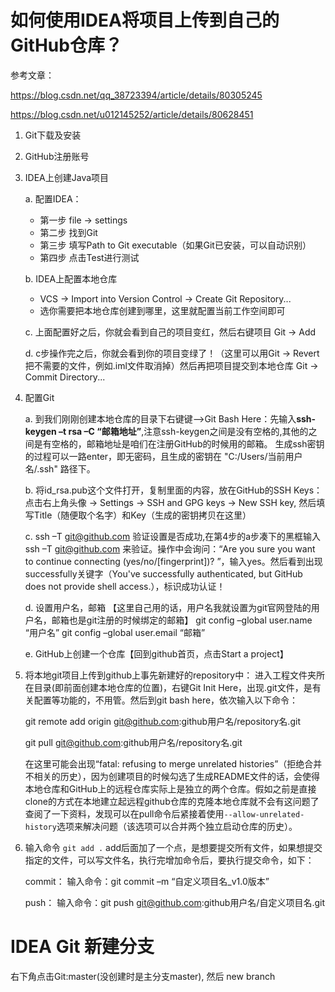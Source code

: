 # 如何使用IDEA将项目上传到自己的GitHub仓库？

参考文章：

https://blog.csdn.net/qq_38723394/article/details/80305245

https://blog.csdn.net/u012145252/article/details/80628451



1. Git下载及安装

2. GitHub注册账号

3. IDEA上创建Java项目

   a. 配置IDEA：

   - 第一步 file -> settings
   - 第二步 找到Git
   - 第三步 填写Path to Git executable（如果Git已安装，可以自动识别）
   - 第四步 点击Test进行测试

   b. IDEA上配置本地仓库

   - VCS -> Import into Version Control -> Create Git Repository...
   - 选你需要把本地仓库创建到哪里，这里就配置当前工作空间即可

   c. 上面配置好之后，你就会看到自己的项目变红，然后右键项目 Git -> Add

   d. c步操作完之后，你就会看到你的项目变绿了！（这里可以用Git -> Revert 把不需要的文件，例如.iml文件取消掉）然后再把项目提交到本地仓库 Git -> Commit Directory...

4. 配置Git

   a. 到我们刚刚创建本地仓库的目录下右键键–>Git Bash Here：先输入**ssh-keygen –t rsa –C “邮箱地址”**,注意ssh-keygen之间是没有空格的,其他的之间是有空格的，邮箱地址是咱们在注册GitHub的时候用的邮箱。 生成ssh密钥的过程可以一路enter，即无密码，且生成的密钥在 "C:/Users/当前用户名/.ssh" 路径下。

   b. 将id_rsa.pub这个文件打开，复制里面的内容，放在GitHub的SSH Keys：点击右上角头像 -> Settings -> SSH and GPG keys -> New SSH key, 然后填写Title（随便取个名字）和Key（生成的密钥拷贝在这里）

   c. ssh –T git@github.com 验证设置是否成功,在第4步的a步凑下的黑框输入ssh –T git@github.com 来验证。操作中会询问：“Are you sure you want to continue connecting (yes/no/[fingerprint])? ”，输入yes。然后看到出现successfully关键字（You've successfully authenticated, but GitHub does not provide shell access.），标识成功认证！

   d. 设置用户名，邮箱   【这里自己用的话，用户名我就设置为git官网登陆的用户名，邮箱也是git注册的时候绑定的邮箱】
   git config –global user.name “用户名” 
   git config –global user.email “邮箱” 

   e. GitHub上创建一个仓库【回到github首页，点击Start a project】

5. 将本地git项目上传到github上事先新建好的repository中：
   进入工程文件夹所在目录(即前面创建本地仓库的位置)，右键Git Init Here，出现.git文件，是有关配置等功能的，不用管。然后到git bash here，依次输入以下命令：

   git remote add origin git@github.com:github用户名/repository名.git

   git pull git@github.com:github用户名/repository名.git

   在这里可能会出现“fatal: refusing to merge unrelated histories”（拒绝合并不相关的历史），因为创建项目的时候勾选了生成README文件的话，会使得本地仓库和GitHub上的远程仓库实际上是独立的两个仓库。假如之前是直接clone的方式在本地建立起远程github仓库的克隆本地仓库就不会有这问题了
   查阅了一下资料，发现可以在pull命令后紧接着使用`--allow-unrelated-history`选项来解决问题（该选项可以合并两个独立启动仓库的历史）。

6. 输入命令 `git add .`  add后面加了一个点，是想要提交所有文件，如果想提交指定的文件，可以写文件名，执行完增加命令后，要执行提交命令，如下：

   commit： 
   输入命令：git commit –m “自定义项目名_v1.0版本”

   push： 
   输入命令：git push git@github.com:github用户名/自定义项目名.git


# IDEA Git 新建分支

右下角点击Git:master(没创建时是主分支master), 然后 new branch